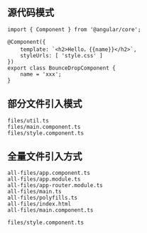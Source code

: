 ## 源代码模式

``` angular
import { Component } from '@angular/core';

@Component({
    template: `<h2>Hello，{{name}}</h2>`,
    styleUrls: [ 'style.css' ]
})
export class BounceDropComponent {
    name = 'xxx';
}
```

## 部分文件引入模式

``` angular-files
files/util.ts
files/main.component.ts
files/style.component.ts
```

## 全量文件引入方式

``` angular-all-files
all-files/app.component.ts
all-files/app.module.ts
all-files/app-router.module.ts
all-files/main.ts
all-files/polyfills.ts
all-files/index.html
all-files/main.component.ts

files/style.component.ts
```


